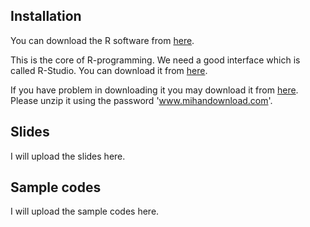 ## Installation



You can download the R software from [here](https://cran.r-project.org/bin/windows/base/R-3.6.1-win.exe).



This is the core of R-programming. We need a good interface which is called R-Studio. You can download it from [here](https://rstudio.com/products/rstudio/download/).

If you have problem in downloading it you may download it from [here](http://s1.mihandownload.com/2017/arjmandi/soft/RStudio.Desktop.Open.Source.License.v1.0.136%28www.MihanDownload.com%29.rar​). Please unzip it using the password 'www.mihandownload.com​​​'.



## Slides


I will upload the slides here.



## Sample codes


I will upload the sample codes here.










